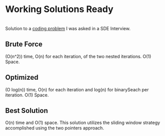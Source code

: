 # Working Solutions Ready

<br>
Solution to a <a href="https://leetcode.com/problems/minimum-size-subarray-sum/description/" target="_blank">coding problem</a> I was asked in a SDE Interview.
<br>


## Brute Force

(O(n^2)) time, O(n) for each iteration, of the two nested iterations. O(1) Space.

## Optimized

(O log(n)) time, O(n) for each iteration and log(n) for binarySeach per iteration. O(1) Space.

## Best Solution

O(n) time and O(1) space. This solution utilizes the sliding window strategy accomplished using the two pointers approach.